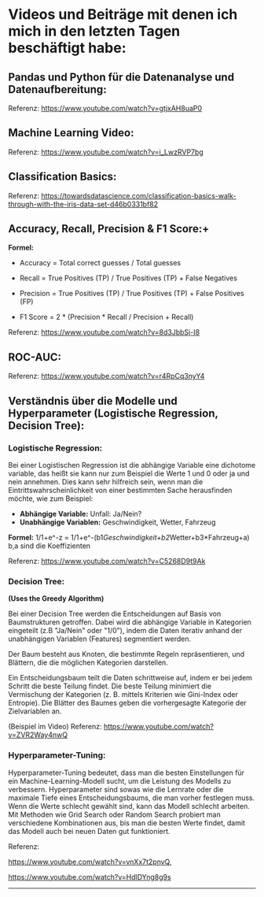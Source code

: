 
# Videos und Beiträge mit denen ich mich in den letzten Tagen beschäftigt habe:



## Pandas und Python für die Datenanalyse und Datenaufbereitung:

Referenz: https://www.youtube.com/watch?v=gtjxAH8uaP0

## Machine Learning Video:

Referenz: https://www.youtube.com/watch?v=i_LwzRVP7bg

## Classification Basics:

Referenz:  https://towardsdatascience.com/classification-basics-walk-through-with-the-iris-data-set-d46b0331bf82


## Accuracy, Recall, Precision & F1 Score:+

**Formel:**

 - Accuracy = Total correct guesses / Total guesses

 - Recall = True Positives (TP) / True Positives (TP) + False Negatives

 - Precision = True Positives (TP) / True Positives (TP) + False Positives (FP)

 - F1 Score =  2 * (Precision * Recall / Precision + Recall)
 

Referenz: https://www.youtube.com/watch?v=8d3JbbSj-I8

## ROC-AUC:

Referenz: https://www.youtube.com/watch?v=r4RpCq3nyY4


## Verständnis über die Modelle und Hyperparameter (Logistische Regression, Decision Tree):

### Logistische Regression:
Bei einer Logistischen Regression ist die abhängige Variable eine dichotome variable, das heißt sie kann nur zum Beispiel die Werte 1 und 0 oder ja und nein annehmen.
Dies kann sehr hilfreich sein, wenn man die Eintrittswahrscheinlichkeit von einer bestimmten Sache herausfinden möchte, wie zum Beispiel:
- **Abhängige Variable:** Unfall: Ja/Nein?
- **Unabhängige Variablen:** Geschwindigkeit, Wetter, Fahrzeug

**Formel:** 1/1+e^-z = 1/1+e^-(b1*Geschwindigkeit+b2*Wetter+b3*Fahrzeug+a)   b,a sind die Koeffizienten

Referenz: https://www.youtube.com/watch?v=C5268D9t9Ak



### Decision Tree: 
**(Uses the Greedy Algorithm)**

Bei einer Decision Tree werden die Entscheidungen auf Basis von Baumstrukturen getroffen.
Dabei wird die abhängige Variable in Kategorien eingeteilt (z.B "Ja/Nein" oder "1/0"), indem die Daten iterativ anhand der unabhängigen Variablen (Features) segmentiert werden.

Der Baum besteht aus Knoten, die bestimmte Regeln repräsentieren, und Blättern, die die möglichen Kategorien darstellen.

Ein Entscheidungsbaum teilt die Daten schrittweise auf, indem er bei jedem Schritt die beste Teilung findet.
Die beste Teilung minimiert die Vermischung der Kategorien (z. B. mittels Kriterien wie Gini-Index oder Entropie).
Die Blätter des Baumes geben die vorhergesagte Kategorie der Zielvariablen an.

(Beispiel im Video)
Referenz: https://www.youtube.com/watch?v=ZVR2Way4nwQ

### Hyperparameter-Tuning: 

Hyperparameter-Tuning bedeutet, dass man die besten Einstellungen für ein Machine-Learning-Modell sucht, 
um die Leistung des Modells zu verbessern. 
Hyperparameter sind sowas wie die Lernrate oder die maximale Tiefe eines Entscheidungsbaums, die man vorher festlegen muss. 
Wenn die Werte schlecht gewählt sind, kann das Modell schlecht arbeiten. Mit Methoden wie Grid Search oder Random Search probiert man verschiedene Kombinationen aus, 
bis man die besten Werte findet, damit das Modell auch bei neuen Daten gut funktioniert.


Referenz:

https://www.youtube.com/watch?v=vnXx7t2pnvQ,
 
https://www.youtube.com/watch?v=HdlDYng8g9s


-----------------------------------------------------------------